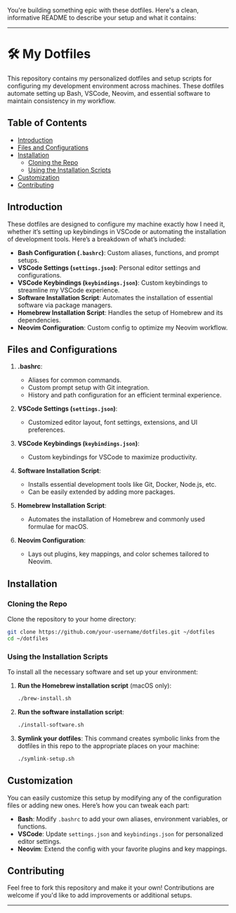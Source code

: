 You're building something epic with these dotfiles. Here's a clean, informative README to describe your setup and what it contains:

---

# 🛠️ My Dotfiles

This repository contains my personalized dotfiles and setup scripts for configuring my development environment across machines. These dotfiles automate setting up Bash, VSCode, Neovim, and essential software to maintain consistency in my workflow.

## Table of Contents
- [Introduction](#introduction)
- [Files and Configurations](#files-and-configurations)
- [Installation](#installation)
  - [Cloning the Repo](#cloning-the-repo)
  - [Using the Installation Scripts](#using-the-installation-scripts)
- [Customization](#customization)
- [Contributing](#contributing)

## Introduction
These dotfiles are designed to configure my machine exactly how I need it, whether it’s setting up keybindings in VSCode or automating the installation of development tools. Here’s a breakdown of what’s included:
- **Bash Configuration (`.bashrc`)**: Custom aliases, functions, and prompt setups.
- **VSCode Settings (`settings.json`)**: Personal editor settings and configurations.
- **VSCode Keybindings (`keybindings.json`)**: Custom keybindings to streamline my VSCode experience.
- **Software Installation Script**: Automates the installation of essential software via package managers.
- **Homebrew Installation Script**: Handles the setup of Homebrew and its dependencies.
- **Neovim Configuration**: Custom config to optimize my Neovim workflow.

## Files and Configurations

1. **.bashrc**:
   - Aliases for common commands.
   - Custom prompt setup with Git integration.
   - History and path configuration for an efficient terminal experience.

2. **VSCode Settings (`settings.json`)**:
   - Customized editor layout, font settings, extensions, and UI preferences.

3. **VSCode Keybindings (`keybindings.json`)**:
   - Custom keybindings for VSCode to maximize productivity.

4. **Software Installation Script**:
   - Installs essential development tools like Git, Docker, Node.js, etc.
   - Can be easily extended by adding more packages.

5. **Homebrew Installation Script**:
   - Automates the installation of Homebrew and commonly used formulae for macOS.

6. **Neovim Configuration**:
   - Lays out plugins, key mappings, and color schemes tailored to Neovim.

## Installation

### Cloning the Repo

Clone the repository to your home directory:

```bash
git clone https://github.com/your-username/dotfiles.git ~/dotfiles
cd ~/dotfiles
```

### Using the Installation Scripts

To install all the necessary software and set up your environment:

1. **Run the Homebrew installation script** (macOS only):
   ```bash
   ./brew-install.sh
   ```

2. **Run the software installation script**:
   ```bash
   ./install-software.sh
   ```

3. **Symlink your dotfiles**:
   This command creates symbolic links from the dotfiles in this repo to the appropriate places on your machine:
   ```bash
   ./symlink-setup.sh
   ```

## Customization
You can easily customize this setup by modifying any of the configuration files or adding new ones. Here’s how you can tweak each part:
- **Bash**: Modify `.bashrc` to add your own aliases, environment variables, or functions.
- **VSCode**: Update `settings.json` and `keybindings.json` for personalized editor settings.
- **Neovim**: Extend the config with your favorite plugins and key mappings.

## Contributing
Feel free to fork this repository and make it your own! Contributions are welcome if you'd like to add improvements or additional setups.

---

